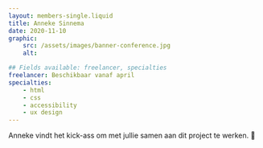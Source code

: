 ```yaml
---
layout: members-single.liquid
title: Anneke Sinnema
date: 2020-11-10
graphic:
    src: /assets/images/banner-conference.jpg
    alt:

## Fields available: freelancer, specialties
freelancer: Beschikbaar vanaf april
specialties:
    - html
    - css
    - accessibility
    - ux design
---
```


Anneke vindt het kick-ass om met jullie samen aan dit project te werken. 🙌
